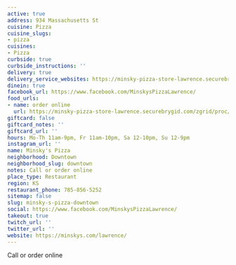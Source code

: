 ```yaml
---
active: true
address: 934 Massachusetts St
cuisine: Pizza
cuisine_slugs:
- pizza
cuisines:
- Pizza
curbside: true
curbside_instructions: ''
delivery: true
delivery_service_websites: https://minsky-pizza-store-lawrence.securebrygid.com/zgrid/proc/site/sitep.jsp
dinein: true
facebook_url: https://www.facebook.com/MinskysPizzaLawrence/
food_urls:
- name: order online
  url: https://minsky-pizza-store-lawrence.securebrygid.com/zgrid/proc/site/sitep.jsp
giftcard: false
giftcard_notes: ''
giftcard_url: ''
hours: Mo-Th 11am-9pm, Fr 11am-10pm, Sa 12-10pm, Su 12-9pm
instagram_url: ''
name: Minsky's Pizza
neighborhood: Downtown
neighborhood_slug: downtown
notes: Call or order online
place_type: Restaurant
region: KS
restaurant_phone: 785-856-5252
sitemap: false
slug: minsky-s-pizza-downtown
social: https://www.facebook.com/MinskysPizzaLawrence/
takeout: true
twitch_url: ''
twitter_url: ''
website: https://minskys.com/lawrence/
---
```


Call or order online
